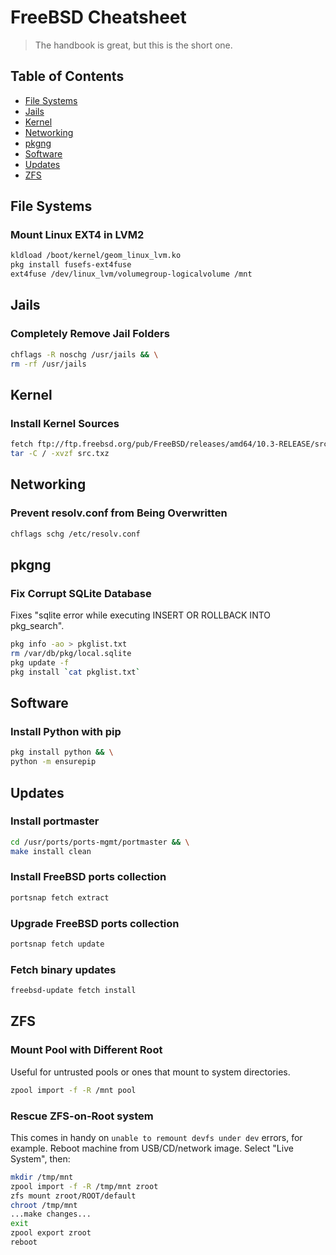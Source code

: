 # FreeBSD Cheatsheet
> The handbook is great, but this is the short one.

## Table of Contents

- [File Systems](#file-systems)
- [Jails](#jails)
- [Kernel](#kernel)
- [Networking](#networking)
- [pkgng](#pkgng)
- [Software](#software)
- [Updates](#updates)
- [ZFS](#zfs)


## File Systems

### Mount Linux EXT4 in LVM2
```bash
kldload /boot/kernel/geom_linux_lvm.ko
pkg install fusefs-ext4fuse
ext4fuse /dev/linux_lvm/volumegroup-logicalvolume /mnt
```


## Jails

### Completely Remove Jail Folders
```bash
chflags -R noschg /usr/jails && \
rm -rf /usr/jails
```


## Kernel

### Install Kernel Sources
```bash
fetch ftp://ftp.freebsd.org/pub/FreeBSD/releases/amd64/10.3-RELEASE/src.txz
tar -C / -xvzf src.txz
```


## Networking

### Prevent resolv.conf from Being Overwritten
```bash
chflags schg /etc/resolv.conf
```


## pkgng

### Fix Corrupt SQLite Database
Fixes "sqlite error while executing INSERT OR ROLLBACK INTO pkg_search".
```bash
pkg info -ao > pkglist.txt
rm /var/db/pkg/local.sqlite
pkg update -f
pkg install `cat pkglist.txt`
```


## Software

### Install Python with pip
```bash
pkg install python && \
python -m ensurepip
```


## Updates

### Install portmaster
```bash
cd /usr/ports/ports-mgmt/portmaster && \
make install clean
```

### Install FreeBSD ports collection
```bash
portsnap fetch extract
```

### Upgrade FreeBSD ports collection
```bash
portsnap fetch update
```

### Fetch binary updates
```bash
freebsd-update fetch install
```


## ZFS

### Mount Pool with Different Root
Useful for untrusted pools or ones that mount to system directories.
```bash
zpool import -f -R /mnt pool
```

### Rescue ZFS-on-Root system
This comes in handy on `unable to remount devfs under dev` errors, for example. Reboot machine from USB/CD/network image. Select "Live System", then:
```bash
mkdir /tmp/mnt
zpool import -f -R /tmp/mnt zroot
zfs mount zroot/ROOT/default
chroot /tmp/mnt
...make changes...
exit
zpool export zroot
reboot
```
